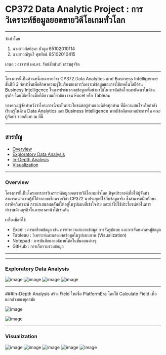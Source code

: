 # CP372 Data Analytic Project : การวิเคราะห์ข้อมูลยอดขายวิดีโอเกมทั่วโลก

---

จัดทำโดย
1. นางสาวกัลย์สุดา บัวตูม 65102010114
2. นางสาวณัฐนรี ศุขทัตน์ 65102010415

เสนอ : อาจารย์ ผศ.ดร. รัตน์ชัยนันท์ ธรรมสุจริต

---

โครงการนี้เป็นส่วนหนึ่งของรายวิชา CP372 Data Analytics and Business Intelligence ชั้นปีที่ 3 จัดทำขึ้นเพื่อศึกษาความรู้ในเรื่องของการวิเคราะห์ข้อมูลและการใช้เทคโนโลยีด้าน Business Intelligence ในการประมวลผลข้อมูลเพื่อนำมาใช้ในการตัดสินใจและพัฒนาในด้านธุรกิจ โดยใช้เครื่องมือที่มีความเกี่ยวข้อง เช่น Excel หรือ Tableau

ทางคณะผู้จัดทำหวังว่าโครงการนี้จะเป็นประโยชน์ต่อผู้อ่านและนิสิตทุกท่าน ที่มีความสนใจหรือกำลังเรียนรู้ในด้าน Data Analytics และ Business Intelligence หากมีข้อผิดพลาดประการใด คณะผู้จัดทำ ขออภัยมา ณ ที่นี้

---

## สารบัญ
- [Overview](#Overview)
- [Exploratory Data Analysis](#Exploratory-Data-Analysis)
- [In-Depth Analysis](#In-Depth-Analysis)
- [Visualization](#Visualization)

---
### Overview
โครงการนี้เป็นโครงการการวิเคราะห์ข้อมูลยอดขายวิดีโอเกมทั่วโลก มีจุดประสงค์เพื่อให้ผู้จัดทำสามารถนำความรู้ที่ได้จากบทเรียนรายวิชา CP372 มาประยุกต์ใช้กับข้อมูลจริง ซึ่งสามารถฝึกทักษะการคิดวิเคราะห์ การนำเสนอผลลัพธ์ให้อยู่ในรูปแบบที่เข้าใจง่าย และนำไปใช้ประโยชน์ต่อในการทำงานด้านธุรกิจในภายภาคหน้าได้เช่นกัน

เครื่องมือที่ใช้
- Excel : การเตรียมข้อมูล เช่น การทำความสะอาดข้อมูล การจัดรูปแบบ และการจัดหมวดหมู่ข้อมูล
- Tableau : วิเคราะห์และแสดงผลข้อมูลในรูปแบบภาพ (Visualization)
- Notepad : การบันทึกและอธิบายโค้ดในขั้นตอนต่างๆ
- GitHub : การเก็บรวบรวมข้อมูล

---



---


### Exploratory Data Analysis 
![image](https://github.com/user-attachments/assets/92bbd81a-10de-4f30-bdcf-784764395b1f)
![image](https://github.com/user-attachments/assets/0c4ef0c7-8697-4c36-a9b5-0b379c298a49)
![image](https://github.com/user-attachments/assets/b8739379-0105-4c6e-a2c7-d23f4fb3dbd6)
![image](https://github.com/user-attachments/assets/1db15267-57ee-49db-8942-1954356759e6)

---

###In-Depth Analysis
สร้าง Field ใหม่ชื่อ PlatformEra โดยใช้ Calculate Field เพื่อแยกช่วงของยุคสมัย

![image](https://github.com/user-attachments/assets/345c0624-180b-4212-93cb-e4285631f8f6)


![image](https://github.com/user-attachments/assets/a2b1f725-1ff5-4adb-83ad-0881735e65a1)

---

### Visualization
![image](https://github.com/user-attachments/assets/dd39db57-6c6f-404f-960a-a220397c9b27)
![image](https://github.com/user-attachments/assets/c772081c-4816-447b-bc0a-23b3d789c668)
![image](https://github.com/user-attachments/assets/b2299f04-02b9-4656-bce2-6c60b8b05c42)
![image](https://github.com/user-attachments/assets/63df8136-26ed-4c46-b821-412eadefb563)
![image](https://github.com/user-attachments/assets/5eed8502-ecd8-4ed1-a23d-786c880353a7)

